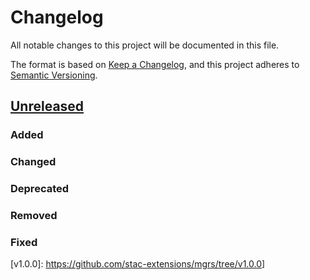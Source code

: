 # Changelog
All notable changes to this project will be documented in this file.

The format is based on [Keep a Changelog](https://keepachangelog.com/en/1.0.0/),
and this project adheres to [Semantic Versioning](https://semver.org/spec/v2.0.0.html).

## [Unreleased]

### Added

### Changed

### Deprecated

### Removed

### Fixed


[Unreleased]: <https://github.com/stac-extensions/mgrs/compare/v1.0.0...HEAD>
[v1.0.0]: <https://github.com/stac-extensions/mgrs/tree/v1.0.0>]